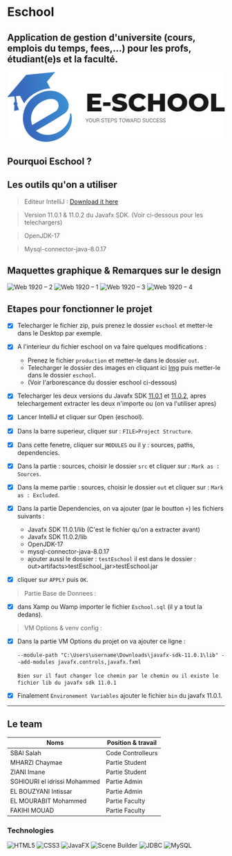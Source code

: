 # Eschool
Application de gestion d'universite (cours, emplois du temps, fees,...) pour les profs, étudiant(e)s et la faculté.
------

![logoAPP](https://github.com/IdrissiSM/E-Learning/blob/main/eschool/src/img/ICON2.png)

## Pourquoi Eschool ?


## Les outils qu'on a utiliser

> Editeur IntelliJ : [Download it here](https://www.jetbrains.com/fr-fr/idea/download/download-thanks.html?platform=windows&code=IIC)


> Version 11.0.1 & 11.0.2 du Javafx SDK. (Voir ci-dessous pour les telechargers)


> OpenJDK-17


> Mysql-connector-java-8.0.17


## Maquettes graphique & Remarques sur le design

![Web 1920 – 2](https://user-images.githubusercontent.com/101054444/172859825-0afe2c98-be65-4fdf-a99a-8f8615d0d9df.jpg)
![Web 1920 – 1](https://user-images.githubusercontent.com/101054444/172859891-3c34e9e7-5168-49a6-8ac5-df50cbd23d35.jpg)
![Web 1920 – 3](https://user-images.githubusercontent.com/101054444/172859921-519b14cf-9066-447e-9dc1-2c9d50a6bf4e.jpg)
![Web 1920 – 4](https://user-images.githubusercontent.com/101054444/172859985-c704e65c-0a43-4492-ab55-7f8c9b4a7705.jpg)



## Etapes pour fonctionner le projet

- [X] Telecharger le fichier zip, puis prenez le dossier `eschool` et metter-le dans le Desktop par exemple.

- [X] A l'interieur du fichier eschool on va faire quelques modifications : 
    + Prenez le fichier `production` et metter-le dans le dossier `out`.
    + Telecharger le dossier des images en cliquant ici [Img](https://drive.google.com/drive/folders/1VuuXSiCldWZwY2GsjuMkmv04Uf9sC4Jc?usp=sharing) puis metter-le dans le dossier `eschool`.
    + (Voir l'arborescance du dossier eschool ci-dessous)

- [X] Telecharger les deux versions du Javafx SDK [11.0.1](https://download2.gluonhq.com/openjfx/11.0.1/openjfx-11.0.1_windows-x64_bin-sdk.zip) et [11.0.2](https://download2.gluonhq.com/openjfx/11.0.2/openjfx-11.0.2_windows-x64_bin-sdk.zip), apres telechargement extracter les deux n'importe ou (on va l'utiliser apres)

- [X] Lancer IntelliJ et cliquer sur Open (eschool).
- [X] Dans la barre superieur, cliquer sur : `FILE>Project Structure`.
- [X] Dans cette fenetre, cliquer sur `MODULES` ou il y : sources, paths, dependencies.
- [X] Dans la partie : sources, choisir le dossier `src` et cliquer sur : `Mark as : Sources`.
- [X] Dans la meme partie : sources, choisir le dossier `out` et cliquer sur : `Mark as : Excluded`.

- [X] Dans la partie Dependencies, on va ajouter (par le boutton `+`) les fichiers suivants : 
    + Javafx SDK 11.0.1/lib (C'est le fichier qu'on a extracter avant)
    + Javafx SDK 11.0.2/lib
    + OpenJDK-17
    + mysql-connector-java-8.0.17
    + ajouter aussi le dossier : `testEschool` il est dans le dossier : out>artifacts>testEschool_jar>testEschool.jar
    
- [X] cliquer sur `APPLY` puis `OK`.

> Partie Base de Donnees : 

- [X] dans Xamp ou Wamp importer le fichier `Eschool.sql` (il y a tout la dedans).

> VM Options & venv config : 

- [X] Dans la partie VM Options du projet on va ajouter ce ligne : 
  ``` 
  --module-path "C:\Users\username\Downloads\javafx-sdk-11.0.1\lib" --add-modules javafx.controls,javafx.fxml 
  
  Bien sur il faut changer lce chemin par le chemin ou il existe le fichier lib du javafx sdk 11.0.1
  ```
- [X] Finalement `Environement Variables` ajouter le fichier `bin` du javafx 11.0.1.


-------------------


## Le team

|       Noms                  |         Position & travail            |        
| -------------               | ------------------------------------  |
| SBAI Salah                  | Code Controlleurs                     |
| MHARZI Chaymae              | Partie Student                        |
| ZIANI Imane                 | Partie Student                        |
| SGHIOURI el idrissi Mohammed| Partie Admin                          |
| EL BOUZYANI Intissar        | Partie Admin                          |
| EL MOURABIT Mohammed        | Partie Faculty                        |
| FAKIHI MOUAD                | Partie Faculty                        |

### Technologies

![HTML5](https://img.shields.io/badge/HTML5-E34F26?style=for-the-badge&labelColor=black&logo=html5&logoColor=E34F26)
![CSS3](https://img.shields.io/badge/CSS3-1572B6?style=for-the-badge&labelColor=black&logo=css3&logoColor=1572B6)
![JavaFX](https://img.shields.io/badge/JavaFX-0496D7?style=for-the-badge&labelColor=black&logo=java&logoColor=0496D7)
![Scene Builder](https://img.shields.io/badge/Scene%20Builder-05962D?style=for-the-badge&labelColor=black&logo=java&logoColor=05962D)
![JDBC](https://img.shields.io/badge/JDBC-006699?style=for-the-badge&labelColor=black&logo=java&logoColor=006699)
![MySQL](https://img.shields.io/badge/MySQL-4479A1?style=for-the-badge&labelColor=black&logo=mysql&logoColor=4479A1)

